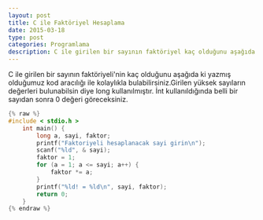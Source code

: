 ```yaml
---
layout: post
title: C ile Faktöriyel Hesaplama
date: 2015-03-18
type: post
categories: Programlama
description: C ile girilen bir sayının faktöriyel kaç olduğunu aşağıda ki yazmış olduğumuz kod aracılığı ile kolaylıkla bulabilirsiniz.
---
```


C ile girilen bir sayının faktöriyeli'nin kaç olduğunu aşağıda ki yazmış olduğumuz kod aracılığı ile kolaylıkla bulabilirsiniz.Girilen yüksek sayıların değerleri bulunabilsin diye long kullanılmıştır. İnt kullanıldığında belli bir sayıdan sonra 0 değeri göreceksiniz.

```c
{% raw %}
#include < stdio.h >
    int main() {
        long a, sayi, faktor;
        printf("Faktoriyeli hesaplanacak sayi girin\n");
        scanf("%ld", & sayi);
        faktor = 1;
        for (a = 1; a <= sayi; a++) {
            faktor *= a;
        }
        printf("%ld! = %ld\n", sayi, faktor);
        return 0;
    }
{% endraw %}
```
